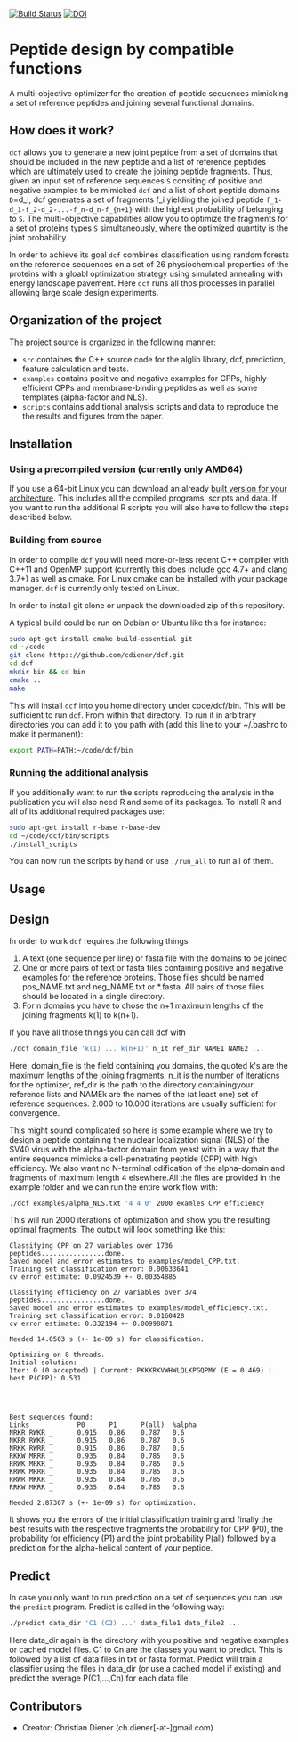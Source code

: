 [![Build Status](https://travis-ci.org/cdiener/dcf.svg?branch=master)](https://travis-ci.org/cdiener/dcf)
[![DOI](https://zenodo.org/badge/18088/cdiener/dcf.svg)](https://zenodo.org/badge/latestdoi/18088/cdiener/dcf)


Peptide design by compatible functions
======================================

A multi-objective optimizer for the creation of peptide sequences mimicking
a set of reference peptides and joining several functional domains.


How does it work?
-----------------

`dcf` allows you to generate a new joint peptide from a set of domains that
should be included in the new peptide and a list of reference peptides which are
ultimately used to create the joining peptide fragments. Thus, given an input set
of reference sequences `S` consiting of positive and negative examples to be mimicked
`dcf` and a list of short peptide domains `D`=d_i, dcf generates a set of fragments f_i
yielding the joined peptide `f_1-d_1-f_2-d_2-...-f_n-d_n-f_{n+1}` with the 
highest probability of belonging to `S`. The multi-objective capabilities allow you 
to optimize the fragments for a set of proteins types `S` simultaneously, where
the optimized quantity is the joint probability.

In order to achieve its goal `dcf` combines classification using random forests 
on the reference sequences on a set of 26 physiochemical properties of the proteins 
with a gloabl optimization strategy using simulated annealing with energy landscape
pavement. Here `dcf` runs all thos processes in parallel allowing large scale
design experiments.

Organization of the project
---------------------------

The project source is organized in the following manner:
- `src` containes the C++ source code for the alglib library, dcf, prediction,
   feature calculation and tests.
- `examples` contains positive and negative examples for CPPs, highly-efficient
   CPPs and membrane-binding peptides as well as some templates (alpha-factor 
   and NLS).
- `scripts` contains additional analysis scripts and data to reproduce the
  the results and figures from the paper.


Installation
------------

### Using a precompiled version (currently only AMD64)

If you use a 64-bit Linux you can download an already [built version for your
architecture](https://github.com/cdiener/dcf/releases). This includes all the
compiled programs, scripts and data. If you want to run the additional
R scripts you will also have to follow the steps described below.

### Building from source

In order to compile `dcf` you will need more-or-less recent C++ compiler with 
C++11 and OpenMP support (currently this does include gcc 4.7+ and clang 3.7+) 
as well as cmake. For Linux cmake can be installed with your package manager. 
`dcf` is currently only tested on Linux.

In order to install git clone or unpack the downloaded zip of this repository.

A typical build could be run on Debian or Ubuntu like this for instance:

```bash
sudo apt-get install cmake build-essential git
cd ~/code
git clone https://github.com/cdiener/dcf.git 
cd dcf
mkdir bin && cd bin
cmake ..
make
```

This will install `dcf` into you home directory under code/dcf/bin. This will
be sufficient to run `dcf`. From within that directory. To run it in arbitrary 
directories you can add it to you path with (add this line to your 
~/.bashrc to make it permanent):

```bash
export PATH=PATH:~/code/dcf/bin
``` 

### Running the additional analysis

If you additionally want to run the scripts reproducing
the analysis in the publication you will also need R and some of its packages.
To install R and all of its additional required packages use:

```bash
sudo apt-get install r-base r-base-dev
cd ~/code/dcf/bin/scripts
./install_scripts
```

You can now run the scripts by hand or use `./run_all` to run all of them.

Usage
-----

## Design

In order to work `dcf` requires the following things

1. A text (one sequence per line) or fasta file with the domains to be joined
2. One or more pairs of text or fasta files containing positive and negative 
   examples for the reference proteins. Those files should be named pos_NAME.txt
   and neg_NAME.txt or *.fasta. All pairs of those files should be located in a
   single directory.
3. For n domains you have to chose the n+1 maximum lengths of the joining 
   fragments k(1) to k(n+1).

If you have all those things you can call dcf with
```bash
./dcf domain_file 'k(1) ... k(n+1)' n_it ref_dir NAME1 NAME2 ...
``` 

Here, domain_file is the field containing you domains, the quoted k's are the 
maximum lengths of the joining fragments, n_it is the number of iterations for 
the optimizer, ref_dir is the path to the directory containingyour reference 
lists and NAMEk are the names of the (at least one) set of reference sequences. 
2.000 to 10.000 iterations are usually sufficient for convergence. 

This might sound complicated so here is some example where we try to design a peptide 
containing the nuclear localization signal (NLS) of the SV40 virus with the 
alpha-factor domain from yeast with in a way that the entire sequence mimicks a 
cell-penetrating peptide (CPP) with high efficiency. We also want no N-terminal 
odification of the alpha-domain and fragments of maximum length 4 elsewhere.All 
the files are provided in the example folder and we can run the entire work 
flow with:

```bash
./dcf examples/alpha_NLS.txt '4 4 0' 2000 examles CPP efficiency
```

This will run 2000 iterations of optimization and show you the resulting
optimal fragments. The output will look something like this:

```
Classifying CPP on 27 variables over 1736 peptides................done.
Saved model and error estimates to examples/model_CPP.txt.
Training set classification error: 0.00633641
cv error estimate: 0.0924539 +- 0.00354885

Classifying efficiency on 27 variables over 374 peptides................done.
Saved model and error estimates to examples/model_efficiency.txt.
Training set classification error: 0.0160428
cv error estimate: 0.332194 +- 0.00998871

Needed 14.0503 s (+- 1e-09 s) for classification.

Optimizing on 8 threads.
Initial solution:
Iter: 0 (0 accepted) | Current: PKKKRKVWHWLQLKPGQPMY (E = 0.469) | best P(CPP): 0.531




Best sequences found: 
Links            P0      P1      P(all)  %alpha
NRKR RWKR _      0.915   0.86    0.787   0.6
NKRR RWKR _      0.915   0.86    0.787   0.6
NRKK RWRR _      0.915   0.86    0.787   0.6
RKKW MRRR _      0.935   0.84    0.785   0.6
RRWK MRKR _      0.935   0.84    0.785   0.6
KRWK MRRR _      0.935   0.84    0.785   0.6
RRWR MKKR _      0.935   0.84    0.785   0.6
RRKW MKRR _      0.935   0.84    0.785   0.6

Needed 2.87367 s (+- 1e-09 s) for optimization.
```

It shows you the errors of the initial classification training and finally the
best results with the respective fragments the probability for CPP (P0), the probability
for efficiency (P1) and the joint probability P(all) followed by a prediction for the
alpha-helical content of your peptide.

## Predict

In case you only want to run prediction on a set of sequences you can use the
`predict` program. Predict is called in the following way:

```bash
./predict data_dir 'C1 (C2) ...' data_file1 data_file2 ...
```

Here data_dir again is the directory with you positive and negative examples or
cached model files. C1 to Cn are the classes you want to predict. This is followed
by a list of data files in txt or fasta format. Predict will train a classifier
using the files in data_dir (or use a cached model if existing) and predict the average
P(C1,...,Cn) for each data file.

Contributors
------------

* Creator: Christian Diener (ch.diener[-at-]gmail.com)
